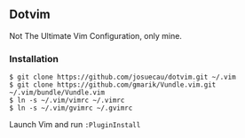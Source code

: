 ## Dotvim

Not The Ultimate Vim Configuration, only mine.

### Installation

    $ git clone https://github.com/josuecau/dotvim.git ~/.vim
    $ git clone https://github.com/gmarik/Vundle.vim.git ~/.vim/bundle/Vundle.vim
    $ ln -s ~/.vim/vimrc ~/.vimrc
    $ ln -s ~/.vim/gvimrc ~/.gvimrc

Launch Vim and run `:PluginInstall`

